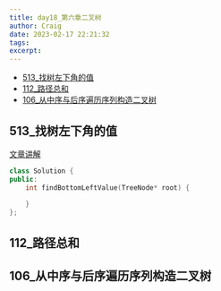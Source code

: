 ```yaml
---
title: day18_第六章二叉树
author: Craig
date: 2023-02-17 22:21:32
tags:
excerpt:
---
```

- [513_找树左下角的值](https://leetcode.cn/problems/find-bottom-left-tree-value/)
- [112_路径总和](https://programmercarl.com/0112.%E8%B7%AF%E5%BE%84%E6%80%BB%E5%92%8C.html)
- [106_从中序与后序遍历序列构造二叉树](https://programmercarl.com/0106.%E4%BB%8E%E4%B8%AD%E5%BA%8F%E4%B8%8E%E5%90%8E%E5%BA%8F%E9%81%8D%E5%8E%86%E5%BA%8F%E5%88%97%E6%9E%84%E9%80%A0%E4%BA%8C%E5%8F%89%E6%A0%91.html#%E6%80%9D%E8%B7%AF)
## 513_找树左下角的值
[文章讲解](https://programmercarl.com/0513.%E6%89%BE%E6%A0%91%E5%B7%A6%E4%B8%8B%E8%A7%92%E7%9A%84%E5%80%BC.html)
```cpp
class Solution {
public:
    int findBottomLeftValue(TreeNode* root) {
        
    }
};
```

## 112_路径总和


## 106_从中序与后序遍历序列构造二叉树



